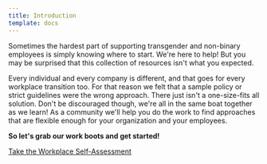 ```yaml
---
title: Introduction
template: docs
---
```


Sometimes the hardest part of supporting transgender and non-binary
employees is simply knowing where to start. We're here to help! But you may be
surprised that this collection of resources isn't what you expected.

Every individual and every company is different, and that goes for every workplace transition too. For
that reason we felt that a sample policy or strict guidelines were the wrong approach.
There just isn't a one-size-fits all solution. Don't be discouraged though, we're all in the
same boat together as we learn! As a community we'll help you do the work to find approaches
that are flexible enough for your organization and your employees.

**So let's grab our work boots and get started!**

<a href="/resources/assessment/" class="button">Take the Workplace Self-Assessment</a>
